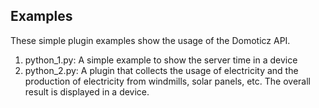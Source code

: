 ## Examples

These simple plugin examples show the usage of the Domoticz API.

1. python_1.py: A simple example to show the server time in a device
2. python_2.py: A plugin that collects the usage of electricity and the production of electricity from windmills, solar panels, etc. The overall result is displayed in a device.
